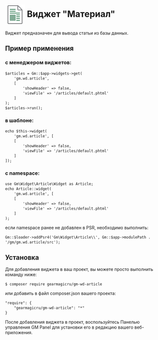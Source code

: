 # <img src="https://raw.githubusercontent.com/gearmagicru/gm-wd-article/refs/heads/master/assets/images/icon.svg" width="64px" height="64px" align="absmiddle"> Виджет "Материал"

Виджет предназначен для вывода статьи из базы данных.

## Пример применения
### с менеджером виджетов:
```
$articles = Gm::$app->widgets->get(
    'gm.wd.article', 
    [
        'showHeader' => false, 
        'viewFile' => '/articles/default.phtml'
    ]
);
$articles->run();
```
### в шаблоне:
```
echo $this->widget(
    'gm.wd.article', [
    [
        'showHeader' => false, 
        'viewFile' => '/articles/default.phtml'
    ]
]);
```
### с namespace:
```
use Gm\Widget\Article\Widget as Article;
echo Article::widget(
    'gm.wd.article', [
    [
        'showHeader' => false, 
        'viewFile' => '/articles/default.phtml'
    ]
);
```
если namespace ранее не добавлен в PSR, необходимо выполнить:
```
Gm::$loader->addPsr4('Gm\Widget\Article\\', Gm::$app->modulePath . '/gm/gm.wd.article/src');
```

## Установка

Для добавления виджета в ваш проект, вы можете просто выполнить команду ниже:

```
$ composer require gearmagicru/gm-wd-article
```

или добавить в файл composer.json вашего проекта:
```
"require": {
    "gearmagicru/gm-wd-article": "*"
}
```

После добавления виджета в проект, воспользуйтесь Панелью управления GM Panel для установки его в редакцию вашего веб-приложения.
